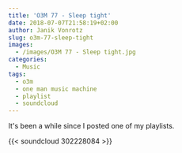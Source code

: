 ```yaml
---
title: 'O3M 77 - Sleep tight'
date: 2018-07-07T21:58:19+02:00
author: Janik Vonrotz
slug: o3m-77-sleep-tight
images:
  - /images/O3M 77 - Sleep tight.jpg
categories:
  - Music
tags:
  - o3m
  - one man music machine
  - playlist
  - soundcloud
---
```

It's been a while since I posted one of my playlists.

{{< soundcloud 302228084 >}}